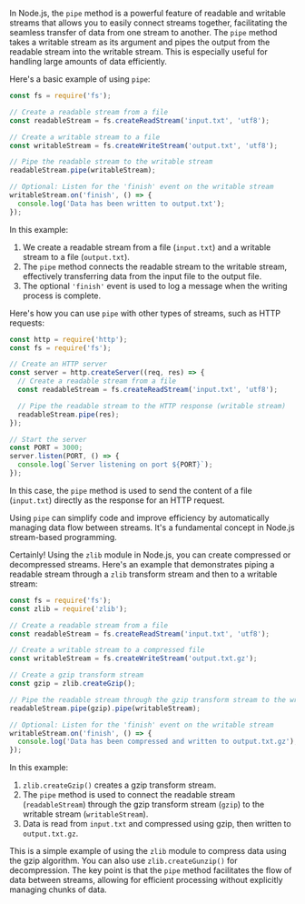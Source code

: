 In Node.js, the `pipe` method is a powerful feature of readable and writable streams that allows you to easily connect streams together, facilitating the seamless transfer of data from one stream to another. The `pipe` method takes a writable stream as its argument and pipes the output from the readable stream into the writable stream. This is especially useful for handling large amounts of data efficiently.

Here's a basic example of using `pipe`:

```javascript
const fs = require('fs');

// Create a readable stream from a file
const readableStream = fs.createReadStream('input.txt', 'utf8');

// Create a writable stream to a file
const writableStream = fs.createWriteStream('output.txt', 'utf8');

// Pipe the readable stream to the writable stream
readableStream.pipe(writableStream);

// Optional: Listen for the 'finish' event on the writable stream
writableStream.on('finish', () => {
  console.log('Data has been written to output.txt');
});
```

In this example:

1. We create a readable stream from a file (`input.txt`) and a writable stream to a file (`output.txt`).
2. The `pipe` method connects the readable stream to the writable stream, effectively transferring data from the input file to the output file.
3. The optional `'finish'` event is used to log a message when the writing process is complete.

Here's how you can use `pipe` with other types of streams, such as HTTP requests:

```javascript
const http = require('http');
const fs = require('fs');

// Create an HTTP server
const server = http.createServer((req, res) => {
  // Create a readable stream from a file
  const readableStream = fs.createReadStream('input.txt', 'utf8');

  // Pipe the readable stream to the HTTP response (writable stream)
  readableStream.pipe(res);
});

// Start the server
const PORT = 3000;
server.listen(PORT, () => {
  console.log(`Server listening on port ${PORT}`);
});
```

In this case, the `pipe` method is used to send the content of a file (`input.txt`) directly as the response for an HTTP request.

Using `pipe` can simplify code and improve efficiency by automatically managing data flow between streams. It's a fundamental concept in Node.js stream-based programming.


Certainly! Using the `zlib` module in Node.js, you can create compressed or decompressed streams. Here's an example that demonstrates piping a readable stream through a `zlib` transform stream and then to a writable stream:

```javascript
const fs = require('fs');
const zlib = require('zlib');

// Create a readable stream from a file
const readableStream = fs.createReadStream('input.txt', 'utf8');

// Create a writable stream to a compressed file
const writableStream = fs.createWriteStream('output.txt.gz');

// Create a gzip transform stream
const gzip = zlib.createGzip();

// Pipe the readable stream through the gzip transform stream to the writable stream
readableStream.pipe(gzip).pipe(writableStream);

// Optional: Listen for the 'finish' event on the writable stream
writableStream.on('finish', () => {
  console.log('Data has been compressed and written to output.txt.gz');
});
```

In this example:

1. `zlib.createGzip()` creates a gzip transform stream.
2. The `pipe` method is used to connect the readable stream (`readableStream`) through the gzip transform stream (`gzip`) to the writable stream (`writableStream`).
3. Data is read from `input.txt` and compressed using gzip, then written to `output.txt.gz`.

This is a simple example of using the `zlib` module to compress data using the gzip algorithm. You can also use `zlib.createGunzip()` for decompression. The key point is that the `pipe` method facilitates the flow of data between streams, allowing for efficient processing without explicitly managing chunks of data.